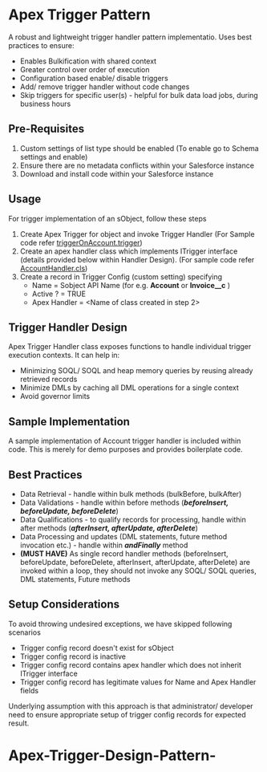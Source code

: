 
# Apex Trigger Pattern

A robust and lightweight trigger handler pattern implementatio. Uses best practices to ensure:

* Enables Bulkification with shared context
* Greater control over order of execution
* Configuration based enable/ disable triggers
* Add/ remove trigger handler without code changes
* Skip triggers for specific user(s) - helpful for bulk data load jobs, during business hours

## Pre-Requisites
1. Custom settings of list type should be enabled (To enable go to Schema settings and enable)
2. Ensure there are no metadata conflicts within your Salesforce instance
3. Download and install code within your Salesforce instance

## Usage
For trigger implementation of an sObject, follow these steps
1. Create Apex Trigger for object and invoke Trigger Handler (For Sample code refer [triggerOnAccount.trigger](src/triggers/triggerOnAccount.trigger))
2. Create an apex handler class which implements ITrigger interface (details provided below within Handler Design). (For sample code refer [AccountHandler.cls](src/classes/AccountHandler.cls))
2. Create a record in Trigger Config (custom setting) specifying
    * Name = Sobject API Name (for e.g. **Account** or **Invoice__c** )
    * Active ? = TRUE
    * Apex Handler = <Name of class created in step 2>

## Trigger Handler Design
Apex Trigger Handler class exposes functions to handle individual trigger execution contexts. It can help in:
* Minimizing SOQL/ SOQL and heap memory queries by reusing already retrieved records
* Minimize DMLs by caching all DML operations for a single context
* Avoid governor limits

## Sample Implementation
A sample implementation of Account trigger handler is included within code. This is merely for demo purposes and provides boilerplate code.

## Best Practices
* Data Retrieval - handle within bulk methods (bulkBefore, bulkAfter)
* Data Validations - handle within before methods (***beforeInsert, beforeUpdate, beforeDelete***)
* Data Qualifications - to qualify records for processing, handle within after methods (***afterInsert, afterUpdate, afterDelete***)
* Data Processing and updates (DML statements, future method invocation etc.) - handle within ***andFinally*** method
* **(MUST HAVE)** As single record handler methods (beforeInsert, beforeUpdate, beforeDelete, afterInsert, afterUpdate, afterDelete) are invoked within a loop, they should not invoke any SOQL/ SOQL queries, DML statements, Future methods

## Setup Considerations
To avoid throwing undesired exceptions, we have skipped following scenarios
  * Trigger config record doesn't exist for sObject
  * Trigger config record is inactive
  * Trigger config record contains apex handler which does not inherit ITrigger interface
  * Trigger config record has legitimate values for Name and Apex Handler fields

Underlying assumption with this approach is that administrator/ developer need to ensure appropriate setup of trigger config records for expected result.
# Apex-Trigger-Design-Pattern-
